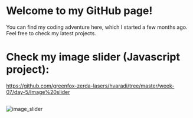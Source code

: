 # Welcome to my GitHub page!

You can find my coding adventure here, which I started a few months ago. 
Feel free to check my latest projects.
## 
# Check my image slider (Javascript project):
https://github.com/greenfox-zerda-lasers/hvaradi/tree/master/week-07/day-5/Image%20slider
## 
![image_slider](https://cloud.githubusercontent.com/assets/22100429/24326149/4a95c4c2-11a8-11e7-81b7-404b0879730e.PNG)
